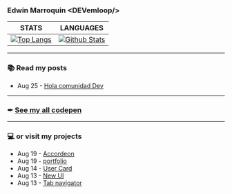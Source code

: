 ### Edwin Marroquin &lt;DEVemloop/&gt;
|                                                     STATS                                                    |                                                                LANGUAGES                                                                |
|:------------------------------------------------------------------------------------------------------------:|:---------------------------------------------------------------------------------------------------------------------------------------:|
| [![Top Langs](https://github-readme-stats.vercel.app/api/?username=devemloop)](https://github.com/devemloop) | [![Github Stats](https://github-readme-stats.vercel.app/api/top-langs/?username=devemloo&layout=compact)](https://github.com/devemloop) |
---
### 📚 Read my posts
<!-- blog start -->
- Aug 25 - [Hola comunidad Dev](https://dev.to/devemloop/hola-comunidad-dev-4am7)
<!-- blog end -->
---
### ✒ [See my all codepen](https://codepen.io/DEVemloop)
---
### 💻 or visit my projects 
<!-- codepen start -->
- Aug 19 - [Accordeon <devemloop>](https://codepen.io/DEVemloop/pen/ZEWWojo)
- Aug 19 - [portfolio](https://codepen.io/DEVemloop/pen/RwNELxe)
- Aug 14 - [User Card <devemloop>](https://codepen.io/DEVemloop/pen/yLOYWYr)
- Aug 13 - [New UI](https://codepen.io/DEVemloop/pen/dyoXdWb)
- Aug 13 - [Tab navigator](https://codepen.io/DEVemloop/pen/PowPeGV)
<!-- codepen end -->
